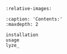 
```{include} README.md
:relative-images:
```


```{toctree}
:caption: 'Contents:'
:maxdepth: 2

installation
usage
lyze_

```
```


